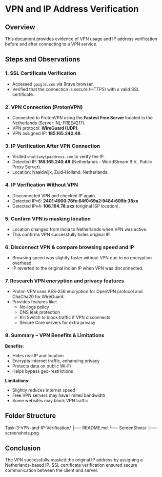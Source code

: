 
# VPN and IP Address Verification

## Overview
This document provides evidence of VPN usage and IP address verification before and after connecting to a VPN service.

## Steps and Observations

### 1. SSL Certificate Verification
- Accessed `google.com` via Brave browser.
- Verified that the connection is secure (HTTPS) with a valid SSL certificate.

### 2. VPN Connection (ProtonVPN)
- Connected to ProtonVPN using the **Fastest Free Server** located in the Netherlands (Server: NL-FREE#217).
- VPN protocol: **WireGuard (UDP)**.
- VPN assigned IP: **185.165.240.48**.

### 3. IP Verification After VPN Connection
- Visited `whatismyipaddress.com` to verify the IP.
- Detected IP: **185.165.240.48** (Netherlands - WorldStream B.V., Public Proxy Server).
- Location: Naaldwijk, Zuid-Holland, Netherlands.

### 4. IP Verification Without VPN
- Disconnected VPN and checked IP again.
- Detected IPv6: **2401:4900:78fe:64f0:69a2:9484:609b:38xx**
- Detected IPv4: **106.194.78.xxx** (original ISP location).

### 5. Confirm VPN is masking location
- Location changed from India to Netherlands when VPN was active.
- This confirms VPN successfully hides original IP.

### 6. Disconnect VPN & compare browsing speed and IP
- Browsing speed was slightly faster without VPN due to no encryption overhead.
- IP reverted to the original Indian IP when VPN was disconnected.

### 7. Research VPN encryption and privacy features
- Proton VPN uses AES-256 encryption for OpenVPN protocol and ChaCha20 for WireGuard.
- Provides features like:
  * No-logs policy
  * DNS leak protection
  * Kill Switch to block traffic if VPN disconnects
  * Secure Core servers for extra privacy

### 8. Summary – VPN Benefits & Limitations

**Benefits:**
- Hides real IP and location
- Encrypts internet traffic, enhancing privacy
- Protects data on public Wi-Fi
- Helps bypass geo-restrictions

**Limitations:**
- Slightly reduces internet speed
- Free VPN servers may have limited bandwidth
- Some websites may block VPN traffic


Folder Structure
---------------
Task-3-VPN-and-IP-Verification/
├── README.md
└── ScreenShots/
    ├── screenshots.png  

## Conclusion
The VPN successfully masked the original IP address by assigning a Netherlands-based IP. SSL certificate verification ensured secure communication between the client and server.
